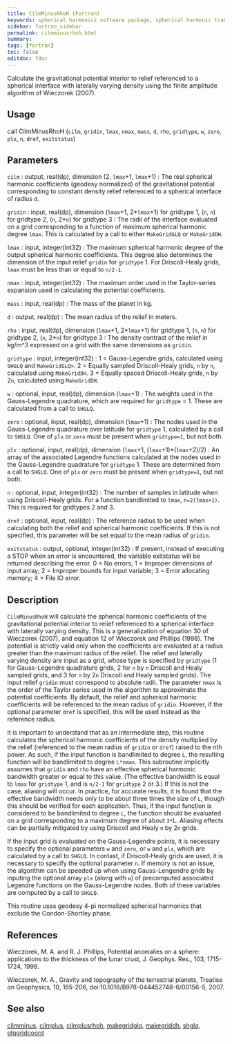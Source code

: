 ```yaml
---
title: CilmMinusRhoH (Fortran)
keywords: spherical harmonics software package, spherical harmonic transform, legendre functions, multitaper spectral analysis, fortran, Python, gravity, magnetic field
sidebar: fortran_sidebar
permalink: cilmminusrhoh.html
summary:
tags: [fortran]
toc: false
editdoc: fdoc
---
```


Calculate the gravitational potential interior to relief referenced to a spherical interface with laterally varying density using the finite amplitude algorithm of Wieczorek (2007).

## Usage

call CilmMinusRhoH (`cilm`, `gridin`, `lmax`, `nmax`, `mass`, `d`, `rho`, `gridtype`, `w`, `zero`, `plx`, `n`, `dref`, `exitstatus`)

## Parameters

`cilm` : output, real(dp), dimension (2, `lmax`+1, `lmax`+1)
:   The real spherical harmonic coefficients (geodesy normalized) of the gravitational potential corresponding to constant density relief referenced to a spherical interface of radius `d`.

`gridin` : input, real(dp), dimension (`lmax`+1, 2\*`lmax`+1) for gridtype 1, (`n`, `n`) for gridtype 2, (`n`, 2\*`n`) for gridtype 3
:   The radii of the interface evaluated on a grid corresponding to a function of maximum spherical harmonic degree `lmax`. This is calculated by a call to either `MakeGridGLQ` or `MakeGridDH`.

`lmax` : input, integer(int32)
:   The maximum spherical harmonic degree of the output spherical harmonic coefficients. This degree also determines the dimension of the input relief `gridin` for `gridtype` 1. For Driscoll-Healy grids, `lmax` must be less than or equal to `n/2-1`.

`nmax` : input, integer(int32)
:   The maximum order used in the Taylor-series expansion used in calculating the potential coefficients.

`mass` : input, real(dp)
:   The mass of the planet in kg.

`d` : output, real(dp)
:   The mean radius of the relief in meters.

`rho` : input, real(dp), dimension (`lmax`+1, 2\*`lmax`+1) for gridtype 1, (`n`, `n`) for gridtype 2, (`n`, 2\*`n`) for gridtype 3
:   The density contrast of the relief in kg/m^3 expressed on a grid with the same dimensions as `gridin`.

`gridtype` : input, integer(int32)
:   1 = Gauss-Legendre grids, calculated using `SHGLQ` and `MakeGridGLQ>`. 2 = Equally sampled Driscoll-Healy grids, `n` by `n`, calculated using `MakeGridDH`. 3 = Equally spaced Driscoll-Healy grids, `n` by 2`n`, calculated using `MakeGridDH`.

`w` : optional, input, real(dp), dimension (`lmax`+1)
:   The weights used in the Gauss-Legendre quadrature, which are required for `gridtype` = 1. These are calculated from a call to `SHGLQ`.

`zero` : optional, input, real(dp), dimension (`lmax`+1)
:   The nodes used in the Gauss-Legendre quadrature over latitude for `gridtype` 1, calculated by a call to `SHGLQ`. One of `plx` or `zero` must be present when `gridtype=1`, but not both.

`plx` : optional, input, real(dp), dimension (`lmax`+1, (`lmax`+1)\*(`lmax`+2)/2)
:   An array of the associated Legendre functions calculated at the nodes used in the Gauss-Legendre quadrature for `gridtype` 1. These are determined from a call to `SHGLQ`. One of `plx` or `zero` must be present when `gridtype=1`, but not both.

`n` : optional, input, integer(int32)
:   The number of samples in latitude when using Driscoll-Healy grids. For a function bandlimited to `lmax`, `n=2(lmax+1)`. This is required for gridtypes 2 and 3.

`dref` : optional, input, real(dp)
:   The reference radius to be used when calculating both the relief and spherical harmonic coefficients. If this is not specified, this parameter will be set equal to the mean radius of `gridin`.

`exitstatus` : output, optional, integer(int32)
:   If present, instead of executing a STOP when an error is encountered, the variable exitstatus will be returned describing the error. 0 = No errors; 1 = Improper dimensions of input array; 2 = Improper bounds for input variable; 3 = Error allocating memory; 4 = File IO error.

## Description

`CilmMinusRhoH` will calculate the spherical harmonic coefficients of the gravitational potential interior to relief referenced to a spherical interface with laterally varying density. This is a generalization of equation 30 of Wieczorek (2007), and equation 12 of Wieczorek and Phillips (1998). The potential is strictly valid only when the coefficients are evaluated at a radius greater than the maximum radius of the relief. The relief and laterally varying density are input as a grid, whose type is specified by `gridtype` (1 for Gauss-Legendre quadrature grids, 2 for `n` by `n` Driscoll and Healy sampled grids, and 3 for `n` by 2`n` Driscoll and Healy sampled grids). The input relief `gridin` must correspond to absolute radii. The parameter `nmax` is the order of the Taylor series used in the algorithm to approximate the potential coefficients. By default, the relief and spherical harmonic coefficients will be referenced to the mean radius of `gridin`. However, if the optional parameter `dref` is specified, this will be used instead as the reference radius.

It is important to understand that as an intermediate step, this routine calculates the spherical harmonic coefficients of the density multiplied by the relief (referenced to the mean radius of `gridin` or `dref`) raised to the nth power. As such, if the input function is bandlimited to degree `L`, the resulting function will be bandlimited to degree `L*nmax`. This subroutine implicitly assumes that `gridin` and `rho` have an effective spherical harmonic bandwidth greater or equal to this value. (The effective bandwidth is equal to `lmax` for `gridtype` 1, and is `n/2-1` for `gridtype` 2 or 3.) If this is not the case, aliasing will occur. In practice, for accurate results, it is found that the effective bandwidth needs only to be about three times the size of `L`, though this should be verified for each application. Thus, if the input function is considered to be bandlimited to degree `L`, the function should be evaluated on a grid corresponding to a maximum degree of about `3*`L. Aliasing effects can be partially mitigated by using Driscoll and Healy `n` by 2`n` grids.

If the input grid is evaluated on the Gauss-Legendre points, it is necessary to specify the optional parameters `w` and `zero`, or `w` and `plx`, which are calculated by a call to `SHGLQ`. In contast, if Driscoll-Healy grids are used, it is necessary to specify the optional parameter `n`. If memory is not an issue, the algorithm can be speeded up when using Gauss-Lengendre grids by inputing the optional array `plx` (along with `w`) of precomputed associated Legendre functions on the Gauss-Legendre nodes. Both of these variables are computed by a call to `SHGLQ`.

This routine uses geodesy 4-pi normalized spherical harmonics that exclude the Condon-Shortley phase.

## References

Wieczorek, M. A. and R. J. Phillips, Potential anomalies on a sphere: applications to the thickness of the lunar crust, J. Geophys. Res., 103, 1715-1724, 1998.

Wieczorek, M. A., Gravity and topography of the terrestrial planets, Treatise on Geophysics, 10, 165-206, doi:10.1016/B978-044452748-6/00156-5, 2007.

## See also

[cilmminus](cilmminus.html), [cilmplus](cilmplus.html),  [cilmplusrhoh](cilmplusrhoh.html), [makegridglq](makegridglq.html),  [makegriddh](makegriddh.html), [shglq](shglq.html), [glqgridcoord](glqgridcoord.html)
